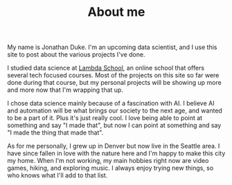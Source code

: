 ﻿---
layout: page
title: About me
---

My name is Jonathan Duke.  I'm an upcoming data scientist, and I use this site to post about the various projects I've done.

I studied data science at [Lambda School](https://lambdaschool.com/), an online school that offers several tech focused courses.  Most of the projects on this site so far were done during that course, but my personal projects will be showing up more and more now that I'm wrapping that up.

I chose data science mainly because of a fascination with AI.  I believe AI and automation will be what brings our society to the next age, and wanted to be a part of it.  Plus it's just really cool.  I love being able to point at something and say "I made that", but now I can point at something and say "I made the thing that made that".

As for me personally, I grew up in Denver but now live in the Seattle area.  I have since fallen in love with the nature here and I'm happy to make this city my home.  When I'm not working, my main hobbies right now are video games, hiking, and exploring music.  I always enjoy trying new things, so who knows what I'll add to that list.
